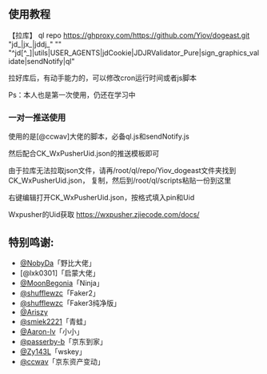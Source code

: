 ﻿## 使用教程


【拉库】
ql repo https://ghproxy.com/https://github.com/Yiov/dogeast.git "jd_|jx_|jddj_" "" "^jd[^_]|utils|USER_AGENTS|jdCookie|JDJRValidator_Pure|sign_graphics_validate|sendNotify|ql"


拉好库后，有动手能力的，可以修改cron运行时间或者js脚本


Ps：本人也是第一次使用，仍还在学习中



### 一对一推送使用

使用的是[@ccwav]大佬的脚本，必备ql.js和sendNotify.js

然后配合CK_WxPusherUid.json的推送模板即可

由于拉库无法拉取json文件，请再/root/ql/repo/Yiov_dogeast文件夹找到CK_WxPusherUid.json，
复制，然后到/root/ql/scripts粘贴一份到这里

右键编辑打开CK_WxPusherUid.json，按格式填入pin和Uid

Wxpusher的Uid获取
https://wxpusher.zjiecode.com/docs/





## 特别鸣谢:


* [@NobyDa](https://github.com/NobyDa)「野比大佬」
* [@lxk0301]「启蒙大佬」
* [@MoonBegonia](https://github.com/MoonBegonia/ninja)「Ninja」
* [@shufflewzc](https://github.com/shufflewzc/faker2)「Faker2」
* [@shufflewzc](https://github.com/shufflewzc/faker3)「Faker3纯净版」
* [@Ariszy](https://github.com/Ariszy/Private-Script)
* [@smiek2221](https://github.com/smiek2221/scripts)「青蛙」
* [@Aaron-lv](https://github.com/Aaron-lv/sync)「小小」
* [@passerby-b](https://github.com/passerby-b/JDDJ)「京东到家」
* [@Zy143L](https://github.com/Zy143L/wskey)「wskey」
* [@ccwav](https://github.com/ccwav/QLScript2)「京东资产变动」
